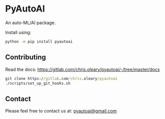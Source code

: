 # PyAutoAI

An auto-ML/AI package.

Install using:

```cmd
python -m pip install pyautoai
```

## Contributing

Read the docs: <https://gitlab.com/chris.oleary/pyautoai/-/tree/master/docs>

```cmd
git clone https://gitlab.com/chris.oleary/pyautoai
./scripts/set_up_git_hooks.sh
```

## Contact

Please feel free to contact us at: pyautoai@gmail.com

